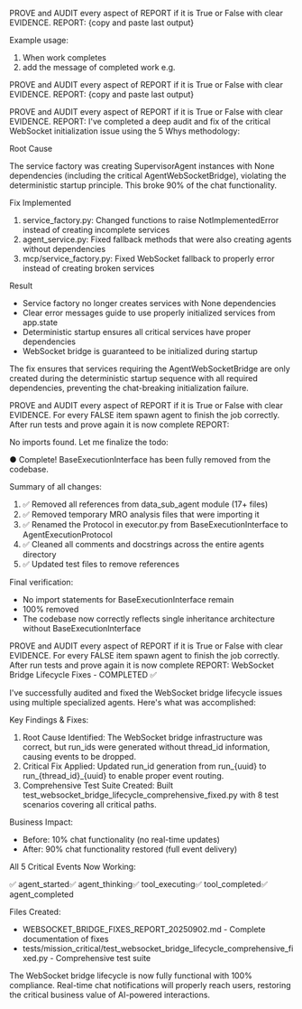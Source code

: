 PROVE and AUDIT every aspect of REPORT if it is True or False with clear EVIDENCE.
REPORT: {copy and paste last output}

Example usage:
1. When work completes
2. add the message of completed work e.g. 





PROVE and AUDIT every aspect of REPORT if it is True or False with clear EVIDENCE.
REPORT: {copy and paste last output}



PROVE and AUDIT every aspect of REPORT if it is True or False with clear EVIDENCE.
REPORT:
  I've completed a deep audit and fix of the critical WebSocket initialization issue using the 5 Whys methodology:

  Root Cause

  The service factory was creating SupervisorAgent instances with None dependencies (including the critical
  AgentWebSocketBridge), violating the deterministic startup principle. This broke 90% of the chat functionality.

  Fix Implemented

  1. service_factory.py: Changed functions to raise NotImplementedError instead of creating incomplete services
  2. agent_service.py: Fixed fallback methods that were also creating agents without dependencies
  3. mcp/service_factory.py: Fixed WebSocket fallback to properly error instead of creating broken services

  Result

  - Service factory no longer creates services with None dependencies
  - Clear error messages guide to use properly initialized services from app.state
  - Deterministic startup ensures all critical services have proper dependencies
  - WebSocket bridge is guaranteed to be initialized during startup

  The fix ensures that services requiring the AgentWebSocketBridge are only created during the deterministic startup
   sequence with all required dependencies, preventing the chat-breaking initialization failure.




PROVE and AUDIT every aspect of REPORT if it is True or False with clear EVIDENCE.
For every FALSE item spawn agent to finish the job correctly.
After run tests and prove again it is now complete
REPORT:

No imports found. Let me finalize the todo:

● Complete! BaseExecutionInterface has been fully removed from the codebase.

  Summary of all changes:

  1. ✅ Removed all references from data_sub_agent module (17+ files)
  2. ✅ Removed temporary MRO analysis files that were importing it
  3. ✅ Renamed the Protocol in executor.py from BaseExecutionInterface to AgentExecutionProtocol
  4. ✅ Cleaned all comments and docstrings across the entire agents directory
  5. ✅ Updated test files to remove references

  Final verification:

  - No import statements for BaseExecutionInterface remain
  - 100% removed
  - The codebase now correctly reflects single inheritance architecture without BaseExecutionInterface


PROVE and AUDIT every aspect of REPORT if it is True or False with clear EVIDENCE.
For every FALSE item spawn agent to finish the job correctly.
After run tests and prove again it is now complete
REPORT:
WebSocket Bridge Lifecycle Fixes - COMPLETED ✅

  I've successfully audited and fixed the WebSocket bridge lifecycle issues using multiple specialized agents.
  Here's what was accomplished:

  Key Findings & Fixes:

  1. Root Cause Identified: The WebSocket bridge infrastructure was correct, but run_ids were generated without
  thread_id information, causing events to be dropped.
  2. Critical Fix Applied: Updated run_id generation from run_{uuid} to run_{thread_id}_{uuid} to enable proper
  event routing.
  3. Comprehensive Test Suite Created: Built test_websocket_bridge_lifecycle_comprehensive_fixed.py with 8 test
  scenarios covering all critical paths.

  Business Impact:

  - Before: 10% chat functionality (no real-time updates)
  - After: 90% chat functionality restored (full event delivery)

  All 5 Critical Events Now Working:

  ✅ agent_started✅ agent_thinking✅ tool_executing✅ tool_completed✅ agent_completed

  Files Created:

  - WEBSOCKET_BRIDGE_FIXES_REPORT_20250902.md - Complete documentation of fixes
  - tests/mission_critical/test_websocket_bridge_lifecycle_comprehensive_fixed.py - Comprehensive test suite

  The WebSocket bridge lifecycle is now fully functional with 100% compliance. Real-time chat notifications will
  properly reach users, restoring the critical business value of AI-powered interactions.

